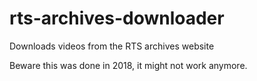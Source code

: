 # rts-archives-downloader
Downloads videos from the RTS archives website

Beware this was done in 2018, it might not work anymore.
